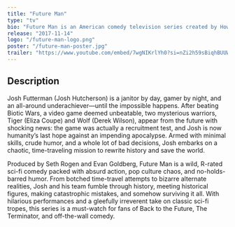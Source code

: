 ```yaml
---
title: "Future Man"
type: "tv"
bio: "Future Man is an American comedy television series created by Howard Overman, Kyle Hunter and Ariel Shaffir that premiered on November 14, 2017 on Hulu."
release: "2017-11-14"
logo: "/future-man-logo.png"
poster: "/future-man-poster.jpg"
trailer: "https://www.youtube.com/embed/7wgNIKrlYh0?si=nZi2h59sBiqhBUUW"
---
```


## Description

Josh Futterman (Josh Hutcherson) is a janitor by day, gamer by night, and an all-around underachiever—until the impossible happens. After beating Biotic Wars, a video game deemed unbeatable, two mysterious warriors, Tiger (Eliza Coupe) and Wolf (Derek Wilson), appear from the future with shocking news: the game was actually a recruitment test, and Josh is now humanity’s last hope against an impending apocalypse. Armed with minimal skills, crude humor, and a whole lot of bad decisions, Josh embarks on a chaotic, time-traveling mission to rewrite history and save the world.

Produced by Seth Rogen and Evan Goldberg, Future Man is a wild, R-rated sci-fi comedy packed with absurd action, pop culture chaos, and no-holds-barred humor. From botched time-travel attempts to bizarre alternate realities, Josh and his team fumble through history, meeting historical figures, making catastrophic mistakes, and somehow surviving it all. With hilarious performances and a gleefully irreverent take on classic sci-fi tropes, this series is a must-watch for fans of Back to the Future, The Terminator, and off-the-wall comedy.

